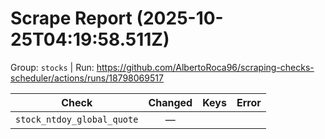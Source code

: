 # Scrape Report (2025-10-25T04:19:58.511Z)

Group: `stocks`  |  Run: https://github.com/AlbertoRoca96/scraping-checks-scheduler/actions/runs/18798069517

| Check | Changed | Keys | Error |
|---|:---:|:--|:--|
| `stock_ntdoy_global_quote` | — |  |  |
